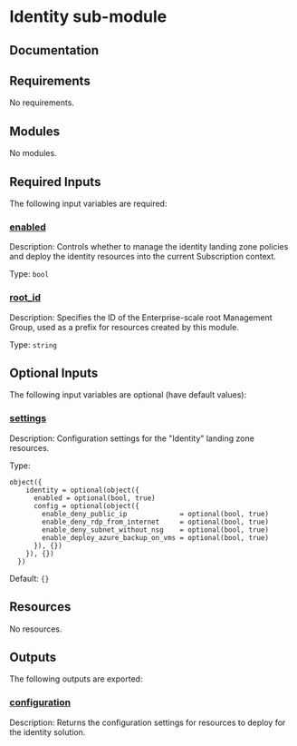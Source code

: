 <!-- BEGIN_TF_DOCS -->
# Identity sub-module

## Documentation
<!-- markdownlint-disable MD033 -->

## Requirements

No requirements.

## Modules

No modules.

<!-- markdownlint-disable MD013 -->
<!-- markdownlint-disable MD034 -->
## Required Inputs

The following input variables are required:

### <a name="input_enabled"></a> [enabled](#input\_enabled)

Description: Controls whether to manage the identity landing zone policies and deploy the identity resources into the current Subscription context.

Type: `bool`

### <a name="input_root_id"></a> [root\_id](#input\_root\_id)

Description: Specifies the ID of the Enterprise-scale root Management Group, used as a prefix for resources created by this module.

Type: `string`

## Optional Inputs

The following input variables are optional (have default values):

### <a name="input_settings"></a> [settings](#input\_settings)

Description: Configuration settings for the "Identity" landing zone resources.

Type:

```hcl
object({
    identity = optional(object({
      enabled = optional(bool, true)
      config = optional(object({
        enable_deny_public_ip             = optional(bool, true)
        enable_deny_rdp_from_internet     = optional(bool, true)
        enable_deny_subnet_without_nsg    = optional(bool, true)
        enable_deploy_azure_backup_on_vms = optional(bool, true)
      }), {})
    }), {})
  })
```

Default: `{}`

## Resources

No resources.

## Outputs

The following outputs are exported:

### <a name="output_configuration"></a> [configuration](#output\_configuration)

Description: Returns the configuration settings for resources to deploy for the identity solution.

<!-- markdownlint-enable -->

<!-- END_TF_DOCS -->
